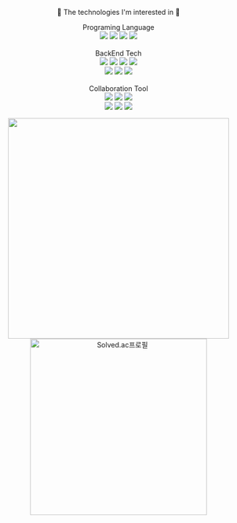 <p align = "center"> 🌱 The technologies I'm interested in 🌱 </p> 
<div align = "center"> Programing Language  <div>
 <div>
 <img src="https://img.shields.io/badge/Python-3766AB?style=flat-square&logo=Python&logoColor=white"/>
 <img src="https://img.shields.io/badge/Java-007396?style=flat-square&logo=Java&logoColor=white"/>
 <img src="https://img.shields.io/badge/C%23-9933CC?style=flat-square&logo=Csharp&logoColor=white"/>
 <img src="https://img.shields.io/badge/C-9933CC?style=flat-square&logo=C&logoColor=white"/>
 </div>
 <br>
<div align = "center"> BackEnd Tech  <div>
 <div>
 <img src="https://img.shields.io/badge/Spring-6DB33F?style=flat-square&logo=Spring&logoColor=white"/>
 <img src="https://img.shields.io/badge/Spring Boot-6DB33F?style=flat-square&logo=Spring Boot&logoColor=white"/>
 <img src="https://img.shields.io/badge/Spring Security-6DB33F?style=flat-square&logo=Spring Security&logoColor=white"/>
 <img src="https://img.shields.io/badge/Gradle-02303A?style=flat-square&logo=Gradle&logoColor=white"/></br>
 <img src="https://img.shields.io/badge/Docker-2496ED?style=flat-square&logo=Docker&logoColor=white"/>
 <img src="https://img.shields.io/badge/Oracle-F80000?style=flat-square&logo=Oracle&logoColor=white"/>
 <img src="https://img.shields.io/badge/MySQL-4479A1?style=flat-square&logo=MySQL&logoColor=white"/>
 </div>
  <br>
 <div align = "center"> Collaboration Tool <div>
 <div>
 <img src="https://img.shields.io/badge/Git-F05032?style=flat-square&logo=Git&logoColor=white"/> 
 <img src="https://img.shields.io/badge/GitLab-FCA121?style=flat-square&logo=GitLab&logoColor=white"/>
 <img src="https://img.shields.io/badge/Slack-4A154B?style=flat-square&logo=Slack&logoColor=white"/></br>
 <img src="https://img.shields.io/badge/Discord-5865F2?style=flat-square&logo=Discord&logoColor=white"/>
 <img src="https://img.shields.io/badge/Notion-000000?style=flat-square&logo=Notion&logoColor=white"/>
 <img src="https://img.shields.io/badge/Jenkins-D24939?style=flat-square&logo=Jenkins&logoColor=white"/>
 
 </div>
  
  
 <p align=center>
 <div align="center">
    <a href="https://github.com/anuraghazra/github-readme-stats" title="Go to Source">
      <img align="center" width=450 src="https://github-readme-stats.vercel.app/api?username=hose0728&show_icons=true&theme=prussian" />
    </a>
   <a href="https://solved.ac/hose123" title="Go to Source">
      <img align="center" width=360 src="http://mazassumnida.wtf/api/v2/generate_badge?boj=hose123" alt="Solved.ac프로필" />
    </a>
</div>
 </p>
 


<!--
**hose0728/hose0728** is a ✨ _special_ ✨ repository because its `README.md` (this file) appears on your GitHub profile.

Here are some ideas to get you started:

- 🔭 I’m currently working on ...
- 🌱 I’m currently learning ...
- 👯 I’m looking to collaborate on ...
- 🤔 I’m looking for help with ...
- 💬 Ask me about ...
- 📫 How to reach me: ...
- 😄 Pronouns: ...
- ⚡ Fun fact: ...
-->
